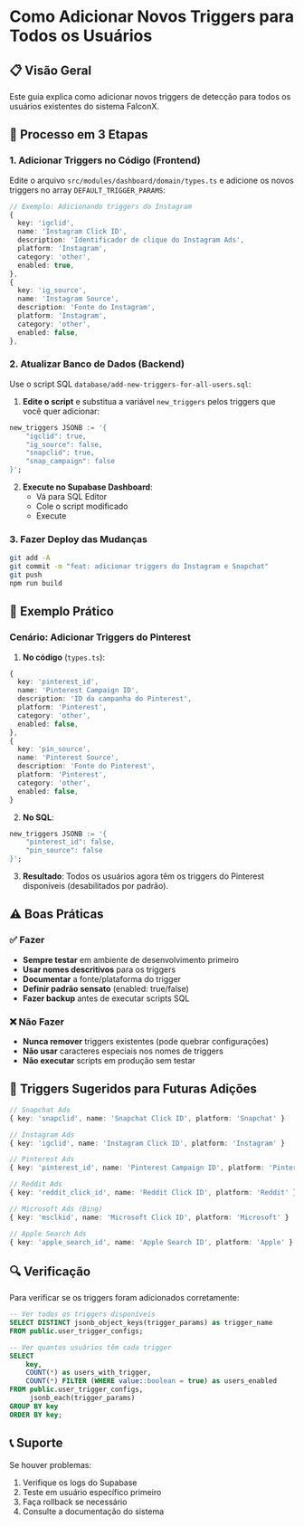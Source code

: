 # Como Adicionar Novos Triggers para Todos os Usuários

## 📋 Visão Geral

Este guia explica como adicionar novos triggers de detecção para todos os usuários existentes do sistema FalconX.

## 🔧 Processo em 3 Etapas

### 1. **Adicionar Triggers no Código (Frontend)**

Edite o arquivo `src/modules/dashboard/domain/types.ts` e adicione os novos triggers no array `DEFAULT_TRIGGER_PARAMS`:

```typescript
// Exemplo: Adicionando triggers do Instagram
{
  key: 'igclid',
  name: 'Instagram Click ID',
  description: 'Identificador de clique do Instagram Ads',
  platform: 'Instagram',
  category: 'other',
  enabled: true,
},
{
  key: 'ig_source',
  name: 'Instagram Source',
  description: 'Fonte do Instagram',
  platform: 'Instagram',
  category: 'other',
  enabled: false,
},
```

### 2. **Atualizar Banco de Dados (Backend)**

Use o script SQL `database/add-new-triggers-for-all-users.sql`:

1. **Edite o script** e substitua a variável `new_triggers` pelos triggers que você quer adicionar:

```sql
new_triggers JSONB := '{
    "igclid": true,
    "ig_source": false,
    "snapclid": true,
    "snap_campaign": false
}';
```

2. **Execute no Supabase Dashboard**:
   - Vá para SQL Editor
   - Cole o script modificado
   - Execute

### 3. **Fazer Deploy das Mudanças**

```bash
git add -A
git commit -m "feat: adicionar triggers do Instagram e Snapchat"
git push
npm run build
```

## 📝 Exemplo Prático

### Cenário: Adicionar Triggers do Pinterest

1. **No código** (`types.ts`):

```typescript
{
  key: 'pinterest_id',
  name: 'Pinterest Campaign ID',
  description: 'ID da campanha do Pinterest',
  platform: 'Pinterest',
  category: 'other',
  enabled: false,
},
{
  key: 'pin_source',
  name: 'Pinterest Source',
  description: 'Fonte do Pinterest',
  platform: 'Pinterest',
  category: 'other',
  enabled: false,
}
```

2. **No SQL**:

```sql
new_triggers JSONB := '{
    "pinterest_id": false,
    "pin_source": false
}';
```

3. **Resultado**: Todos os usuários agora têm os triggers do Pinterest disponíveis (desabilitados por padrão).

## ⚠️ Boas Práticas

### ✅ Fazer

- **Sempre testar** em ambiente de desenvolvimento primeiro
- **Usar nomes descritivos** para os triggers
- **Documentar** a fonte/plataforma do trigger
- **Definir padrão sensato** (enabled: true/false)
- **Fazer backup** antes de executar scripts SQL

### ❌ Não Fazer

- **Nunca remover** triggers existentes (pode quebrar configurações)
- **Não usar** caracteres especiais nos nomes de triggers
- **Não executar** scripts em produção sem testar

## 🚀 Triggers Sugeridos para Futuras Adições

```typescript
// Snapchat Ads
{ key: 'snapclid', name: 'Snapchat Click ID', platform: 'Snapchat' }

// Instagram Ads
{ key: 'igclid', name: 'Instagram Click ID', platform: 'Instagram' }

// Pinterest Ads
{ key: 'pinterest_id', name: 'Pinterest Campaign ID', platform: 'Pinterest' }

// Reddit Ads
{ key: 'reddit_click_id', name: 'Reddit Click ID', platform: 'Reddit' }

// Microsoft Ads (Bing)
{ key: 'msclkid', name: 'Microsoft Click ID', platform: 'Microsoft' }

// Apple Search Ads
{ key: 'apple_search_id', name: 'Apple Search ID', platform: 'Apple' }
```

## 🔍 Verificação

Para verificar se os triggers foram adicionados corretamente:

```sql
-- Ver todos os triggers disponíveis
SELECT DISTINCT jsonb_object_keys(trigger_params) as trigger_name
FROM public.user_trigger_configs;

-- Ver quantos usuários têm cada trigger
SELECT
    key,
    COUNT(*) as users_with_trigger,
    COUNT(*) FILTER (WHERE value::boolean = true) as users_enabled
FROM public.user_trigger_configs,
     jsonb_each(trigger_params)
GROUP BY key
ORDER BY key;
```

## 📞 Suporte

Se houver problemas:

1. Verifique os logs do Supabase
2. Teste em usuário específico primeiro
3. Faça rollback se necessário
4. Consulte a documentação do sistema
